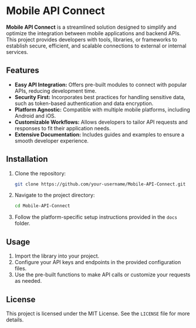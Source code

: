 

# Mobile API Connect

**Mobile API Connect** is a streamlined solution designed to simplify and optimize the integration between mobile applications and backend APIs. This project provides developers with tools, libraries, or frameworks to establish secure, efficient, and scalable connections to external or internal services.

## Features

- **Easy API Integration:** Offers pre-built modules to connect with popular APIs, reducing development time.
- **Security First:** Incorporates best practices for handling sensitive data, such as token-based authentication and data encryption.
- **Platform Agnostic:** Compatible with multiple mobile platforms, including Android and iOS.
- **Customizable Workflows:** Allows developers to tailor API requests and responses to fit their application needs.
- **Extensive Documentation:** Includes guides and examples to ensure a smooth developer experience.

## Installation

1. Clone the repository:  
   ```bash
   git clone https://github.com/your-username/Mobile-API-Connect.git
   ```
2. Navigate to the project directory:  
   ```bash
   cd Mobile-API-Connect
   ```
3. Follow the platform-specific setup instructions provided in the `docs` folder.

## Usage

1. Import the library into your project.
2. Configure your API keys and endpoints in the provided configuration files.
3. Use the pre-built functions to make API calls or customize your requests as needed.




## License

This project is licensed under the MIT License. See the `LICENSE` file for more details.

